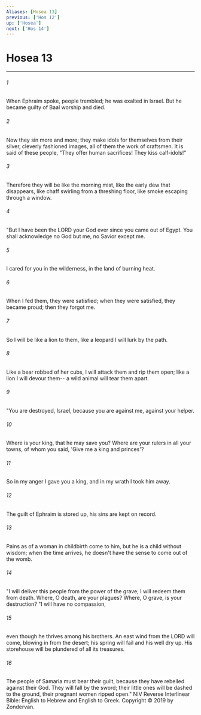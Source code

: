 ```yaml
---
Aliases: [Hosea 13]
previous: ['Hos 12']
up: ['Hosea']
next: ['Hos 14']
---
```

# Hosea 13

***


###### 1 
When Ephraim spoke, people trembled; he was exalted in Israel. But he became guilty of Baal worship and died. 

###### 2 
Now they sin more and more; they make idols for themselves from their silver, cleverly fashioned images, all of them the work of craftsmen. It is said of these people, "They offer human sacrifices! They kiss calf-idols!" 

###### 3 
Therefore they will be like the morning mist, like the early dew that disappears, like chaff swirling from a threshing floor, like smoke escaping through a window. 

###### 4 
"But I have been the LORD your God ever since you came out of Egypt. You shall acknowledge no God but me, no Savior except me. 

###### 5 
I cared for you in the wilderness, in the land of burning heat. 

###### 6 
When I fed them, they were satisfied; when they were satisfied, they became proud; then they forgot me. 

###### 7 
So I will be like a lion to them, like a leopard I will lurk by the path. 

###### 8 
Like a bear robbed of her cubs, I will attack them and rip them open; like a lion I will devour them-- a wild animal will tear them apart. 

###### 9 
"You are destroyed, Israel, because you are against me, against your helper. 

###### 10 
Where is your king, that he may save you? Where are your rulers in all your towns, of whom you said, 'Give me a king and princes'? 

###### 11 
So in my anger I gave you a king, and in my wrath I took him away. 

###### 12 
The guilt of Ephraim is stored up, his sins are kept on record. 

###### 13 
Pains as of a woman in childbirth come to him, but he is a child without wisdom; when the time arrives, he doesn't have the sense to come out of the womb. 

###### 14 
"I will deliver this people from the power of the grave; I will redeem them from death. Where, O death, are your plagues? Where, O grave, is your destruction? "I will have no compassion, 

###### 15 
even though he thrives among his brothers. An east wind from the LORD will come, blowing in from the desert; his spring will fail and his well dry up. His storehouse will be plundered of all its treasures. 

###### 16 
The people of Samaria must bear their guilt, because they have rebelled against their God. They will fall by the sword; their little ones will be dashed to the ground, their pregnant women ripped open." NIV Reverse Interlinear Bible: English to Hebrew and English to Greek. Copyright © 2019 by Zondervan.
